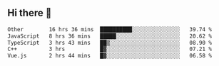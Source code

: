 ## Hi there 👋

<!--START_SECTION:waka-->

```txt
Other        16 hrs 36 mins  ██████████░░░░░░░░░░░░░░░   39.74 %
JavaScript   8 hrs 36 mins   █████░░░░░░░░░░░░░░░░░░░░   20.62 %
TypeScript   3 hrs 43 mins   ██▒░░░░░░░░░░░░░░░░░░░░░░   08.90 %
C++          3 hrs           █▓░░░░░░░░░░░░░░░░░░░░░░░   07.21 %
Vue.js       2 hrs 44 mins   █▓░░░░░░░░░░░░░░░░░░░░░░░   06.58 %
```

<!--END_SECTION:waka-->
